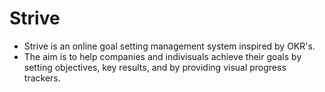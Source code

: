 # Strive
- Strive is an online goal setting management system inspired by OKR's.
- The aim is to help companies and indivisuals achieve their goals by setting objectives, key results, and by providing visual progress trackers.

